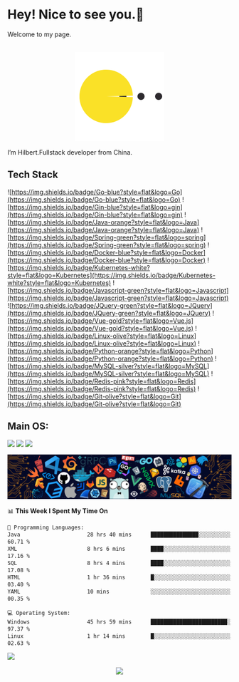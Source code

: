 # Hey! Nice to see you.👋

Welcome to my page.

<div align="center">
	<br>
	<img src="https://github.com/MoonerHigh/MoonerHigh/blob/master/img/pacman.svg?sanitize=true" width="200" height="200">
</div>

I’m Hilbert.Fullstack developer from China.

## Tech Stack
![https://img.shields.io/badge/Go-blue?style=flat&logo=Go](https://img.shields.io/badge/Go-blue?style=flat&logo=Go)
![https://img.shields.io/badge/Gin-blue?style=flat&logo=gin](https://img.shields.io/badge/Gin-blue?style=flat&logo=gin)
![https://img.shields.io/badge/Java-orange?style=flat&logo=Java](https://img.shields.io/badge/Java-orange?style=flat&logo=Java)
![https://img.shields.io/badge/Spring-green?style=flat&logo=spring](https://img.shields.io/badge/Spring-green?style=flat&logo=spring)
![https://img.shields.io/badge/Docker-blue?style=flat&logo=Docker](https://img.shields.io/badge/Docker-blue?style=flat&logo=Docker)
![https://img.shields.io/badge/Kubernetes-white?style=flat&logo=Kubernetes](https://img.shields.io/badge/Kubernetes-white?style=flat&logo=Kubernetes)
![https://img.shields.io/badge/Javascript-green?style=flat&logo=Javascript](https://img.shields.io/badge/Javascript-green?style=flat&logo=Javascript)
![https://img.shields.io/badge/JQuery-green?style=flat&logo=JQuery](https://img.shields.io/badge/JQuery-green?style=flat&logo=JQuery)
![https://img.shields.io/badge/Vue-gold?style=flat&logo=Vue.js](https://img.shields.io/badge/Vue-gold?style=flat&logo=Vue.js)
![https://img.shields.io/badge/Linux-olive?style=flat&logo=Linux](https://img.shields.io/badge/Linux-olive?style=flat&logo=Linux)
![https://img.shields.io/badge/Python-orange?style=flat&logo=Python](https://img.shields.io/badge/Python-orange?style=flat&logo=Python)
![https://img.shields.io/badge/MySQL-silver?style=flat&logo=MySQL](https://img.shields.io/badge/MySQL-silver?style=flat&logo=MySQL)
![https://img.shields.io/badge/Redis-pink?style=flat&logo=Redis](https://img.shields.io/badge/Redis-pink?style=flat&logo=Redis)
![https://img.shields.io/badge/Git-olive?style=flat&logo=Git](https://img.shields.io/badge/Git-olive?style=flat&logo=Git)
## Main OS:
![](https://img.shields.io/badge/Archlinux-blue?style=plastic&logo=Archlinux)
![](https://img.shields.io/badge/GNOME-orange?style=plastic&logo=gnome)
![](https://raw.githubusercontent.com/MoonerHigh/githubSNK/b40d34df24d9c6ea579f98aef975c46851c581b2/github-contribution-grid-snake.svg)

![](https://github.com/MoonerHigh/MoonerHigh/blob/master/img/Tools.png)

<!--START_SECTION:waka-->
📊 **This Week I Spent My Time On** 

```text
💬 Programming Languages: 
Java                     28 hrs 40 mins      ███████████████░░░░░░░░░░   60.71 % 
XML                      8 hrs 6 mins        ████░░░░░░░░░░░░░░░░░░░░░   17.16 % 
SQL                      8 hrs 4 mins        ████░░░░░░░░░░░░░░░░░░░░░   17.08 % 
HTML                     1 hr 36 mins        █░░░░░░░░░░░░░░░░░░░░░░░░   03.40 % 
YAML                     10 mins             ░░░░░░░░░░░░░░░░░░░░░░░░░   00.35 % 

💻 Operating System: 
Windows                  45 hrs 59 mins      ████████████████████████░   97.37 % 
Linux                    1 hr 14 mins        █░░░░░░░░░░░░░░░░░░░░░░░░   02.63 % 
```


<!--END_SECTION:waka-->
![](https://github-readme-activity-graph.cyclic.app/graph?username=moonerhigh&theme=github)
<div align="center"> <img src="https://visitor-badge.glitch.me/badge?page_id=moonerhigh" /> </div>
